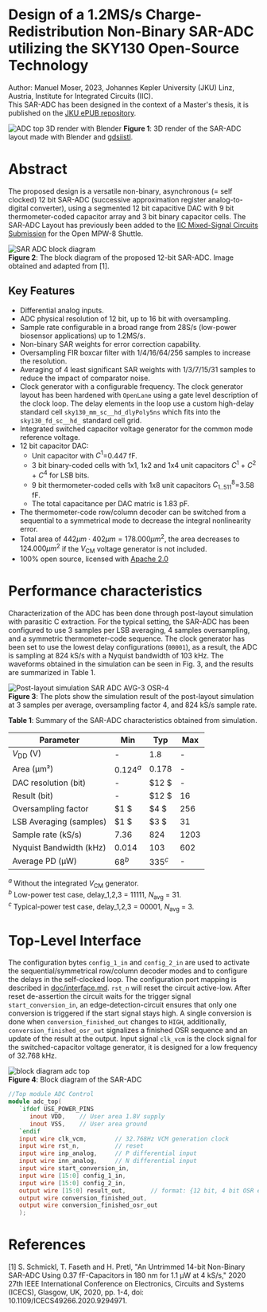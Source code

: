 # Design of a 1.2MS/s Charge-Redistribution Non-Binary SAR-ADC utilizing the SKY130 Open-Source Technology
Author: Manuel Moser, 2023, Johannes Kepler University (JKU) Linz, Austria, Institute for Integrated Circuits (IIC).  
This SAR-ADC has been designed in the context of a Master's thesis, it is published on the [JKU ePUB repository](https://epub.jku.at/obvulihs/content/titleinfo/8694768).

![ADC top 3D render with Blender](doc/img/top.png)
**Figure 1**: 3D render of the SAR-ADC layout made with Blender and [gdsiistl](https://github.com/andrsmllr/gdsiistl). 

# Abstract
 The proposed design is a versatile non-binary, asynchronous (= self clocked) 12 bit SAR-ADC (successive approximation register analog-to-digital converter), using a segmented 12 bit capacitive DAC with 9 bit thermometer-coded capacitor array and 3 bit binary capacitor cells. The SAR-ADC Layout has previously been added to the [IIC Mixed-Signal Circuits Submission](https://github.com/iic-jku/mpw8-submission) for the Open MPW-8 Shuttle.  

![SAR ADC block diagram](doc/img/SAR-ADC-blockdiagram.png)  
**Figure 2**: The block diagram of the proposed 12-bit SAR-ADC. Image obtained and adapted from [1]. 

## Key Features 
* Differential analog inputs.
* ADC physical resolution of 12 bit, up to 16 bit with oversampling.
* Sample rate configurable in a broad range from 28S/s (low-power biosensor applications) up to 1.2MS/s. 
* Non-binary SAR weights for error correction capability.
* Oversampling FIR boxcar filter with 1/4/16/64/256 samples to increase the resolution.
* Averaging of 4 least significant SAR weights with 1/3/7/15/31 samples to reduce the impact of comparator noise.
* Clock generator with a configurable frequency. The clock generator layout has been hardened with `OpenLane` using a gate level description of the clock loop. The delay elements in the loop use a custom high-delay standard cell `sky130_mm_sc__hd_dlyPoly5ns` which fits into the `sky130_fd_sc__hd_` standard cell grid.
* Integrated switched capacitor voltage generator for the common mode reference voltage.
* 12 bit capacitor DAC:
  * Unit capacitor with $C^{1}$=0.447 fF.
  * 3 bit binary-coded cells with 1x1, 1x2 and 1x4 unit capacitors $C^{1}$ + $C^{2}$ + $C^{4}$ for LSB bits.
  * 9 bit thermometer-coded cells with 1x8 unit capacitors $C^{8}_{1..511}$=3.58 fF.
  * The total capacitance per DAC matric is 1.83 pF.
* The thermometer-code row/column decoder can be switched from a sequential to a symmetrical mode to decrease the integral nonlinearity error.
* Total area of $442 \mu m \cdot 402\mu m = 178.000 \mu m^2$, the area decreases to $124.000 \mu m^2$ if the $V_\mathrm{CM}$ voltage generator is not included.
* 100% open source, licensed with [Apache 2.0](LICENSE)

# Performance characteristics
Characterization of the ADC has been done through post-layout simulation with parasitic C extraction. For the typical setting, the SAR-ADC has been configured to use 3 samples per LSB averaging, 4 samples oversampling, and a symmetric thermometer-code sequence. The clock generator has been set to use the lowest delay configurations (`00001`), as a result, the ADC is sampling at 824 kS/s with a Nyquist bandwidth of 103 kHz. The waveforms obtained in the simulation can be seen in Fig. 3, and the results are summarized in Table 1.

![Post-layout simulation SAR ADC AVG-3 OSR-4](doc/img/postlayoutsim.png)  
**Figure 3**: The plots show the simulation result of the post-layout simulation at 3 samples per average, oversampling factor 4, and 824 kS/s sample rate. 

**Table 1**: Summary of the SAR-ADC characteristics obtained from simulation.

 |Parameter                 |  Min     | Typ      | Max        |  
 |--------------------------|----------|----------|------------|  
 | $V_\mathrm{DD}$ (V)      | -        |$1.8$     | -          |
 | Area (µm²)               |$0.124^a$ |$0.178$   | -          |
 | DAC resolution (bit)     | -        |$12 $     | -          | 
 | Result (bit)             | -        |$12 $     |$16$        | 
 | Oversampling factor      |$1   $    |$4  $     |$256$       |
 | LSB Averaging (samples)  |$1   $    |$3  $     |$31$        |
 | Sample rate (kS/s)       |$7.36$    |$824$     |$1203$      |
 | Nyquist Bandwidth (kHz)  |$0.014$   |$103$     |$602$       |
 | Average PD (µW)          |$68^b$    |$335^c$   | -          |  

$^a$ Without the integrated $V_\mathrm{CM}$ generator.  
$^b$ Low-power test case, delay_1,2,3 = 11111, $N_\mathrm{avg}$ = 31.  
$^c$ Typical-power test case, delay_1,2,3 = 00001, $N_\mathrm{avg}$ = 3.  

# Top-Level Interface
The configuration bytes `config_1_in` and `config_2_in` are used to activate the sequential/symmetrical row/column decoder modes and to configure the delays in the self-clocked loop. The configuration port mapping is described in [doc/interface.md](doc/Interface.md). `rst_n` will reset the circuit active-low. After reset de-assertion the circuit waits for the trigger signal `start_conversion_in`, an edge-detection-circuit ensures that only one conversion is triggered if the start signal stays high. A single conversion is done when `conversion_finished_out` changes to `HIGH`, additionally, `conversion_finished_osr_out` signalizes a finished OSR sequence and an update of the result at the output. Input signal `clk_vcm` is the clock signal for the switched-capacitor voltage generator, it is designed for a low frequency of 32.768 kHz.

![block diagram adc top](doc/img/adc_top_bd.png)  
**Figure 4**: Block diagram of the SAR-ADC

```verilog
//Top module ADC Control
module adc_top(
   `ifdef USE_POWER_PINS
      inout VDD,	// User area 1.8V supply
      inout VSS,	// User area ground
   `endif
   input wire clk_vcm,        // 32.768Hz VCM generation clock
   input wire rst_n,          // reset
   input wire inp_analog,     // P differential input
   input wire inn_analog,     // N differential input
   input wire start_conversion_in,   
   input wire [15:0] config_1_in,    
   input wire [15:0] config_2_in,    
   output wire [15:0] result_out,       // format: {12 bit, 4 bit OSR extension}    
   output wire conversion_finished_out,
   output wire conversion_finished_osr_out
   );
```

# References
[1] S. Schmickl, T. Faseth and H. Pretl, "An Untrimmed 14-bit Non-Binary SAR-ADC Using 0.37 fF-Capacitors in 180 nm for 1.1 µW at 4 kS/s," 2020 27th IEEE International Conference on Electronics, Circuits and Systems (ICECS), Glasgow, UK, 2020, pp. 1-4, doi: 10.1109/ICECS49266.2020.9294971.
